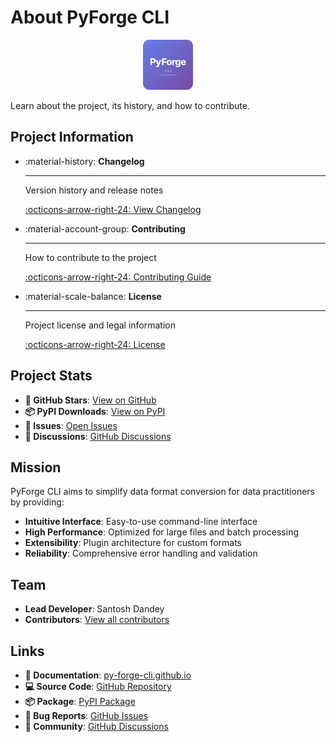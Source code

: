 # About PyForge CLI

<div align="center">
  <img src="../../assets/icon_pyforge_forge.svg" alt="PyForge CLI" width="80" height="80">
</div>

Learn about the project, its history, and how to contribute.

## Project Information

<div class="grid cards" markdown>

-   :material-history: **Changelog**

    ---

    Version history and release notes

    [:octicons-arrow-right-24: View Changelog](changelog.md)

-   :material-account-group: **Contributing**

    ---

    How to contribute to the project

    [:octicons-arrow-right-24: Contributing Guide](contributing.md)

-   :material-scale-balance: **License**

    ---

    Project license and legal information

    [:octicons-arrow-right-24: License](license.md)

</div>

## Project Stats

- **🌟 GitHub Stars**: [View on GitHub](https://github.com/Py-Forge-Cli/PyForge-CLI)
- **📦 PyPI Downloads**: [View on PyPI](https://pypi.org/project/pyforge-cli/)
- **🐛 Issues**: [Open Issues](https://github.com/Py-Forge-Cli/PyForge-CLI/issues)
- **💬 Discussions**: [GitHub Discussions](https://github.com/Py-Forge-Cli/PyForge-CLI/discussions)

## Mission

PyForge CLI aims to simplify data format conversion for data practitioners by providing:

- **Intuitive Interface**: Easy-to-use command-line interface
- **High Performance**: Optimized for large files and batch processing
- **Extensibility**: Plugin architecture for custom formats
- **Reliability**: Comprehensive error handling and validation

## Team

- **Lead Developer**: Santosh Dandey
- **Contributors**: [View all contributors](https://github.com/Py-Forge-Cli/PyForge-CLI/graphs/contributors)

## Links

- **📖 Documentation**: [py-forge-cli.github.io](https://py-forge-cli.github.io/PyForge-CLI/)
- **💻 Source Code**: [GitHub Repository](https://github.com/Py-Forge-Cli/PyForge-CLI)
- **📦 Package**: [PyPI Package](https://pypi.org/project/pyforge-cli/)
- **🐛 Bug Reports**: [GitHub Issues](https://github.com/Py-Forge-Cli/PyForge-CLI/issues)
- **💬 Community**: [GitHub Discussions](https://github.com/Py-Forge-Cli/PyForge-CLI/discussions)